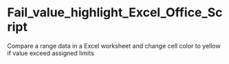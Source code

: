 # Fail_value_highlight_Excel_Office_Script
Compare a range data in a Excel worksheet and change cell color to yellow if value exceed assigned limits
